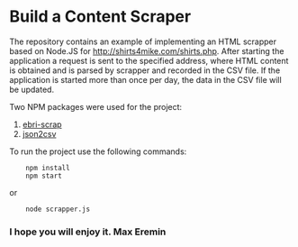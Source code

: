 # Build a Content Scraper
The repository contains an example of implementing an HTML scrapper based on Node.JS for  http://shirts4mike.com/shirts.php. 
After starting the application a request is sent to the specified address, where  HTML content is obtained and is parsed by scrapper and recorded in the CSV file.
If the application is started more than once per day, the data in the CSV file will be updated.

Two NPM packages were used for the project:
1. [ebri-scrap](https://www.npmjs.com/package/ebri-scrap)
2. [json2csv](https://www.npmjs.com/package/json2csv)

To run the project use the following commands:
```shell
    npm install
    npm start
```
or
```shell
    node scrapper.js
```

### I hope you will enjoy it. Max Eremin